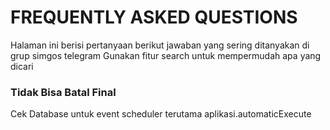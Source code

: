 # FREQUENTLY ASKED QUESTIONS

Halaman ini berisi pertanyaan berikut jawaban yang sering ditanyakan di grup simgos telegram
Gunakan fitur search untuk mempermudah apa yang dicari

### Tidak Bisa Batal Final

Cek Database untuk event scheduler terutama aplikasi.automaticExecute
